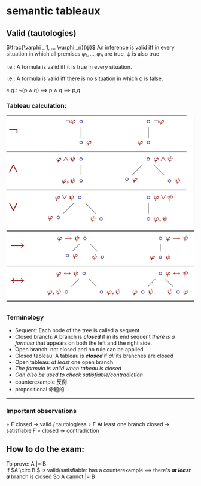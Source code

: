 # semantic tableaux

## Valid (tautologies)
$\frac{\varphi _ 1, ... \varphi _n}{ψ}$
An inference is valid iff in every situation in which all premises $\varphi_1, . . . , \varphi_n$ are true, ψ is also true

i.e.: 
A formula is valid
iff
it is true in every situation.

i.e.:
A formula is valid
iff
there is no situation in which ϕ is false.

e.g.:
¬(p ∧ q) ==> p ∧ q ==> p,q

### Tableau calculation:
![lec2_1](img/lec2_1.png)
![lec2_2](img/lec2_2.png)

### Terminology
+ Sequent: Each node of the tree is called a sequent
+ Closed branch: A branch is ***closed*** if in its end sequent *there is a formula* that appears on both the left and the right side.
+ Open branch: not closed and no rule can be applied
+ Closed tableau: A tableau is ***closed*** if *all* its branches are closed
+ Open tableau: *at least* one open branch
+ *The formula is valid when tabeau is closed*
+ *Can also be used to check satisfiable/contradiction*
+ counterexample 反例
+ propositional 命题的

---------
### Important observations
$\circ$ F           closed -> valid / tautologiess
$\circ$ F           At least one branch closed -> satisfiable
F $\circ$	        closed -> contradiction
 
 ## How to do the exam:
 To prove: A |= B   
 if $A \circ B $ is valid/satisfiable: has a counterexample ==> there's ***at least a*** branch is closed
 So A cannot |= B
 
 
